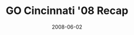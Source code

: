 ---
layout: media
category: media
title: "GO Cincinnati '08 Recap"
date: 2008-06-02
description: "Here's a re-cap of all of the madness from the largest service project in the history of our city - GO Cincy '08!"
tag: 
 - go-cincinnati
 - reachout
 - brad-johansen
 - outreach
yt-embed-url: "//www.youtube.com/embed/_zyFhy0tf4Q"
video: "http://s3.amazonaws.com/crossroads-media/other-media/video/GoCincy.mp4"
video-poster: "http://s3.amazonaws.com/crossroads-media/images/GoCincy-still.jpg"
---
